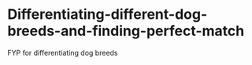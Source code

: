 # Differentiating-different-dog-breeds-and-finding-perfect-match
FYP for differentiating dog breeds

